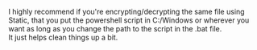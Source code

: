 I highly recommend if you're encrypting/decrypting the same file using Static, that you put the powershell script in C:/Windows or wherever you want as long as you change the path to the script in the .bat file. 
<br>
It just helps clean things up a bit.
